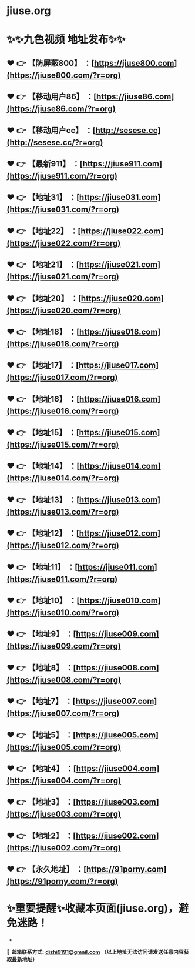 # jiuse.org
:sparkles::sparkles:九色视频 地址发布:sparkles::sparkles:
==
:heart: :point_right: 【防屏蔽800】 ：[https://jiuse800.com](https://jiuse800.com/?r=org)
------
:heart: :point_right: 【移动用户86】 ：[https://jiuse86.com](https://jiuse86.com/?r=org)
------
:heart: :point_right: 【移动用户cc】 ：[http://sesese.cc](http://sesese.cc/?r=org)
------
:heart: :point_right: 【最新911】 ：[https://jiuse911.com](https://jiuse911.com/?r=org)
------
:heart: :point_right: 【地址31】 ：[https://jiuse031.com](https://jiuse031.com/?r=org)
------
:heart: :point_right: 【地址22】 ：[https://jiuse022.com](https://jiuse022.com/?r=org)
------
:heart: :point_right: 【地址21】 ：[https://jiuse021.com](https://jiuse021.com/?r=org)
------
:heart: :point_right: 【地址20】 ：[https://jiuse020.com](https://jiuse020.com/?r=org)
------
:heart: :point_right: 【地址18】 ：[https://jiuse018.com](https://jiuse018.com/?r=org)
------
:heart: :point_right: 【地址17】 ：[https://jiuse017.com](https://jiuse017.com/?r=org)
------
:heart: :point_right: 【地址16】 ：[https://jiuse016.com](https://jiuse016.com/?r=org)
------
:heart: :point_right: 【地址15】 ：[https://jiuse015.com](https://jiuse015.com/?r=org)
------
:heart: :point_right: 【地址14】 ：[https://jiuse014.com](https://jiuse014.com/?r=org)
------
:heart: :point_right: 【地址13】 ：[https://jiuse013.com](https://jiuse013.com/?r=org)
------
:heart: :point_right: 【地址12】 ：[https://jiuse012.com](https://jiuse012.com/?r=org)
------
:heart: :point_right: 【地址11】 ：[https://jiuse011.com](https://jiuse011.com/?r=org)
------
:heart: :point_right: 【地址10】 ：[https://jiuse010.com](https://jiuse010.com/?r=org)
------
:heart: :point_right: 【地址9】 ：[https://jiuse009.com](https://jiuse009.com/?r=org)
------
:heart: :point_right: 【地址8】 ：[https://jiuse008.com](https://jiuse008.com/?r=org)
------
:heart: :point_right: 【地址7】 ：[https://jiuse007.com](https://jiuse007.com/?r=org)
------
:heart: :point_right: 【地址5】 ：[https://jiuse005.com](https://jiuse005.com/?r=org)
------
:heart: :point_right: 【地址4】 ：[https://jiuse004.com](https://jiuse004.com/?r=org)
------
:heart: :point_right: 【地址3】 ：[https://jiuse003.com](https://jiuse003.com/?r=org)
------
:heart: :point_right: 【地址2】 ：[https://jiuse002.com](https://jiuse002.com/?r=org)
------
:heart: :point_right: 【永久地址】 ：[https://91porny.com](https://91porny.com/?r=org)
------
:sparkles:重要提醒:sparkles:收藏本页面(jiuse.org)，避免迷路！
==

-

:e-mail: __邮箱联系方式: <dizhi9191@gmail.com> （以上地址无法访问请发送任意内容获取最新地址）__